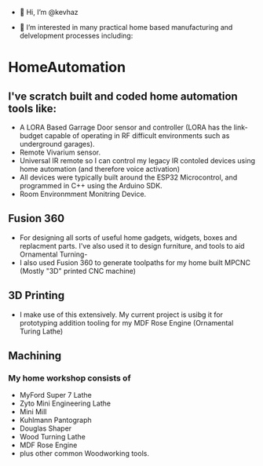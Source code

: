 - 👋 Hi, I’m @kevhaz

- 👀 I’m interested in many practical home based manufacturing and delvelopment processes including:
# HomeAutomation
## I've scratch built and coded home automation tools like:
- A LORA Based Garrage Door sensor and controller (LORA has the link-budget capable of operating in RF difficult environments such as underground garages).
- Remote Vivarium sensor.
- Universal IR remote so I can control my legacy IR contoled devices using home automation (and therefore voice activation)
- All devices were typically built around the ESP32 Microcontrol, and programmed in C++ using the Arduino SDK.
- Room Environmment Monitring Device.
## Fusion 360
- For designing all sorts of useful home gadgets, widgets, boxes and replacment parts. I've also used it to design furniture, and tools to aid Ornamental Turning-
- I also used Fusion 360 to generate toolpaths for my home built MPCNC (Mostly "3D" printed CNC machine)
## 3D Printing
-    I make use of this extensively. My current project is usibg it for prototyping addition tooling for my MDF Rose Engine (Ornamental Turing Lathe)
## Machining
### My home workshop consists of
- MyFord Super 7 Lathe
- Zyto Mini Engineering Lathe
- Mini Mill
- Kuhlmann Pantograph
- Douglas Shaper
- Wood Turning Lathe
- MDF Rose Engine
- plus other common Woodworking tools.

<!---
kevhaz/kevhaz is a ✨ special ✨ repository because its `README.md` (this file) appears on your GitHub profile.
You can click the Preview link to take a look at your changes.
--->
